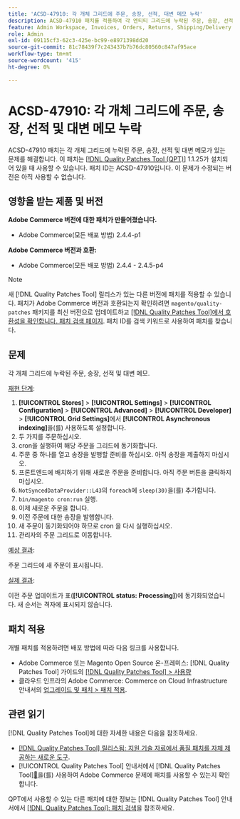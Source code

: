 ```yaml
---
title: 'ACSD-47910: 각 개체 그리드에 주문, 송장, 선적, 대변 메모 누락'
description: ACSD-47910 패치를 적용하여 각 엔티티 그리드에 누락된 주문, 송장, 선적 및 대변 메모가 있는 Adobe Commerce 문제를 수정합니다.
feature: Admin Workspace, Invoices, Orders, Returns, Shipping/Delivery
role: Admin
exl-id: 09115cf3-62c3-425e-bc99-e8971398dd20
source-git-commit: 81c78439f7c243437b7b76dc80560c847af95ace
workflow-type: tm+mt
source-wordcount: '415'
ht-degree: 0%

---
```


# ACSD-47910: 각 개체 그리드에 주문, 송장, 선적 및 대변 메모 누락

ACSD-47910 패치는 각 개체 그리드에 누락된 주문, 송장, 선적 및 대변 메모가 있는 문제를 해결합니다. 이 패치는 [[!DNL Quality Patches Tool (QPT)]](https://experienceleague.adobe.com/ko/docs/commerce-knowledge-base/kb/announcements/commerce-announcements/magento-quality-patches-released-new-tool-to-self-serve-quality-patches) 1.1.25가 설치되어 있을 때 사용할 수 있습니다. 패치 ID는 ACSD-47910입니다. 이 문제가 수정되는 버전은 아직 사용할 수 없습니다.

## 영향을 받는 제품 및 버전

**Adobe Commerce 버전에 대한 패치가 만들어졌습니다.**
* Adobe Commerce(모든 배포 방법) 2.4.4-p1

**Adobe Commerce 버전과 호환:**
* Adobe Commerce(모든 배포 방법) 2.4.4 - 2.4.5-p4

>[!NOTE]
>
>새 [!DNL Quality Patches Tool] 릴리스가 있는 다른 버전에 패치를 적용할 수 있습니다. 패치가 Adobe Commerce 버전과 호환되는지 확인하려면 `magento/quality-patches` 패키지를 최신 버전으로 업데이트하고 [[!DNL Quality Patches Tool]에서 호환성을 확인합니다. 패치 검색 페이지](https://experienceleague.adobe.com/tools/commerce-quality-patches/index.html?lang=ko). 패치 ID를 검색 키워드로 사용하여 패치를 찾습니다.

## 문제

각 개체 그리드에 누락된 주문, 송장, 선적 및 대변 메모.

<u>재현 단계</u>:

1. **[!UICONTROL Stores]** > **[!UICONTROL Settings]** > **[!UICONTROL Configuration]** > **[!UICONTROL Advanced]** > **[!UICONTROL Developer]** > **[!UICONTROL Grid Settings]**&#x200B;에서 **[!UICONTROL Asynchronous indexing]**&#x200B;을(를) 사용하도록 설정합니다.
1. 두 가지를 주문하십시오.
1. cron을 실행하여 해당 주문을 그리드에 동기화합니다.
1. 주문 중 하나를 열고 송장을 발행할 준비를 하십시오. 아직 송장을 제출하지 마십시오.
1. 프론트엔드에 배치하기 위해 새로운 주문을 준비합니다. 아직 주문 버튼을 클릭하지 마십시오.
1. `NotSyncedDataProvider::L43`의 `foreach`에 `sleep(30)`을(를) 추가합니다.
1. `bin/magento cron:run` 실행.
1. 이제 새로운 주문을 합니다.
1. 이전 주문에 대한 송장을 발행합니다.
1. 새 주문이 동기화되어야 하므로 cron 을 다시 실행하십시오.
1. 관리자의 주문 그리드로 이동합니다.

<u>예상 결과</u>:

주문 그리드에 새 주문이 표시됩니다.

<u>실제 결과</u>:

이전 주문 업데이트가 표(**[!UICONTROL status: Processing]**)에 동기화되었습니다. 새 순서는 격자에 표시되지 않습니다.

## 패치 적용

개별 패치를 적용하려면 배포 방법에 따라 다음 링크를 사용합니다.

* Adobe Commerce 또는 Magento Open Source 온-프레미스: [!DNL Quality Patches Tool] 가이드의 [[!DNL Quality Patches Tool] > 사용량](/help/tools/quality-patches-tool/usage.md)
* 클라우드 인프라의 Adobe Commerce: Commerce on Cloud Infrastructure 안내서의 [업그레이드 및 패치 > 패치 적용](https://experienceleague.adobe.com/docs/commerce-cloud-service/user-guide/develop/upgrade/apply-patches.html?lang=ko).

## 관련 읽기

[!DNL Quality Patches Tool]에 대한 자세한 내용은 다음을 참조하세요.

* [[!DNL Quality Patches Tool] 릴리스됨: 지원 기술 자료에서 품질 패치를 자체 제공하는 새로운 도구](https://experienceleague.adobe.com/ko/docs/commerce-knowledge-base/kb/announcements/commerce-announcements/magento-quality-patches-released-new-tool-to-self-serve-quality-patches).
* [!UICONTROL Quality Patches Tool] 안내서에서  [!DNL Quality Patches Tool][&#128279;](/help/tools/quality-patches-tool/patches-available-in-qpt/check-patch-for-magento-issue-with-magento-quality-patches.md)을(를) 사용하여 Adobe Commerce 문제에 패치를 사용할 수 있는지 확인합니다.


QPT에서 사용할 수 있는 다른 패치에 대한 정보는 [!DNL Quality Patches Tool] 안내서에서 [[!DNL Quality Patches Tool]: 패치 검색](https://experienceleague.adobe.com/tools/commerce-quality-patches/index.html?lang=ko)을 참조하세요.
